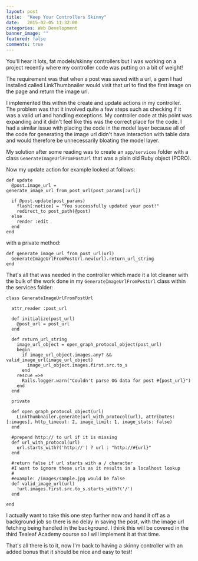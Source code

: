 ```yaml
---
layout: post
title:  "Keep Your Controllers Skinny"
date:   2015-02-05 11:32:00
categories: Web Development
banner_image: ""
featured: false
comments: true
---
```


You'll hear it lots, fat models/skinny controllers but I was working on a project recently where my controller code was putting on a bit of weight!

The requirement was that when a post was saved with a url, a gem I had installed called LinkThumbnailer would visit that url to find the first image on the page and return the image url.

<!--more-->

I implemented this within the create and update actions in my controller. The problem was that it involved quite a few steps such as checking if it was a valid url and handling exceptions.  My controller code at this point was expanding and it didn't feel like this was the correct place for the code.  I had a similar issue with placing the code in the model layer because all of the code for generating the image url didn't have interaction with table data and would therefore be unnecessarily bloating the model layer.

My solution after some reading was to create an ```app/services``` folder with a class ```GenerateImageUrlFromPostUrl``` that was a plain old Ruby object (PORO).

Now my update action for example looked at follows:

    def update
      @post.image_url = generate_image_url_from_post_url(post_params[:url])

      if @post.update(post_params)
        flash[:notice] = "You successfully updated your post!"
        redirect_to post_path(@post)
      else
        render :edit
      end
    end
  
with a private method:

    def generate_image_url_from_post_url(url)
      GenerateImageUrlFromPostUrl.new(url).return_url_string
    end
    
That's all that was needed in the controller which made it a lot cleaner with the bulk of the work done in my ```GenerateImageUrlFromPostUrl``` class within the services folder:

    class GenerateImageUrlFromPostUrl
  
      attr_reader :post_url

      def initialize(post_url)
        @post_url = post_url
      end

      def return_url_string
        image_url_object = open_graph_protocol_object(post_url)
        begin
          if image_url_object.images.any? && valid_image_url(image_url_object)
            image_url_object.images.first.src.to_s
          end
        rescue =>e
          Rails.logger.warn("Couldn't parse OG data for post #{post_url}")
        end
      end

      private

      def open_graph_protocol_object(url)
        LinkThumbnailer.generate(url_with_protocol(url), attributes: [:images], http_timeout: 2, image_limit: 1, image_stats: false)
      end

      #prepend http:// to url if it is missing
      def url_with_protocol(url)
        url.starts_with?('http://') ? url : "http://#{url}"
      end

      #return false if url starts with a / character
      #I want to ignore these urls as it results in a localhost lookup
      #
      #example: /images/sample.jpg would be false
      def valid_image_url(url)
        !url.images.first.src.to_s.starts_with?('/')
      end

    end
    
I actually want to take this one step further now and hand it off as a background job so there is no delay in saving the post, with the image url fetching being handled in the background.  I think this will be covered in the third Tealeaf Academy course so I will implement it at that time.

That's all there is to it, now I'm back to having a skinny controller with an added bonus that it should be nice and easy to test!